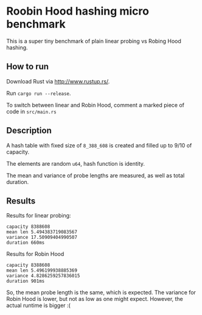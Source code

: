 # Roobin Hood hashing micro benchmark

This is a super tiny benchmark of plain linear probing vs Robing Hood hashing.

## How to run

Download Rust via http://www.rustup.rs/.

Run `cargo run --release`.

To switch between linear and Robin Hood, comment a marked piece of code in `src/main.rs`

## Description

A hash table with fixed size of `8_388_608` is created and filled up to 9/10 of capacity.

The elements are random `u64`, hash function is identity.

The mean and variance of probe lengths are measured, as well as total duration.

## Results

Results for linear probing:

```
capacity 8388608
mean len 5.494383719083567
variance 17.50909404990507
duration 660ms
```

Results for Robin Hood

```
capacity 8388608
mean len 5.496199938885369
variance 4.8286259257836015
duration 901ms
```

So, the mean probe length is the same, which is expected. The variance for Robin Hood is lower,
but not as low as one might expect. However, the actual runtime is bigger :(
